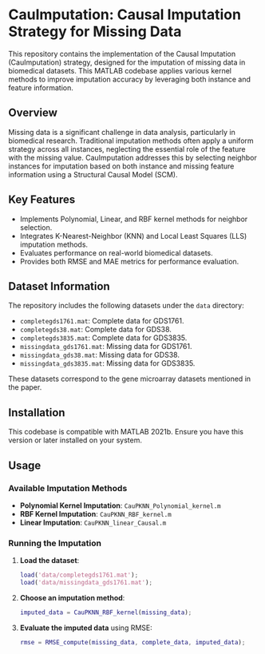 # CauImputation: Causal Imputation Strategy for Missing Data

This repository contains the implementation of the Causal Imputation (CauImputation) strategy, designed for the imputation of missing data in biomedical datasets. This MATLAB codebase applies various kernel methods to improve imputation accuracy by leveraging both instance and feature information.

## Overview

Missing data is a significant challenge in data analysis, particularly in biomedical research. Traditional imputation methods often apply a uniform strategy across all instances, neglecting the essential role of the feature with the missing value. CauImputation addresses this by selecting neighbor instances for imputation based on both instance and missing feature information using a Structural Causal Model (SCM).

## Key Features

- Implements Polynomial, Linear, and RBF kernel methods for neighbor selection.
- Integrates K-Nearest-Neighbor (KNN) and Local Least Squares (LLS) imputation methods.
- Evaluates performance on real-world biomedical datasets.
- Provides both RMSE and MAE metrics for performance evaluation.

## Dataset Information

The repository includes the following datasets under the `data` directory:

- `completegds1761.mat`: Complete data for GDS1761.
- `completegds38.mat`: Complete data for GDS38.
- `completegds3835.mat`: Complete data for GDS3835.
- `missingdata_gds1761.mat`: Missing data for GDS1761.
- `missingdata_gds38.mat`: Missing data for GDS38.
- `missingdata_gds3835.mat`: Missing data for GDS3835.

These datasets correspond to the gene microarray datasets mentioned in the paper.

## Installation

This codebase is compatible with MATLAB 2021b. Ensure you have this version or later installed on your system.

## Usage

### Available Imputation Methods

- **Polynomial Kernel Imputation**: `CauPKNN_Polynomial_kernel.m`
- **RBF Kernel Imputation**: `CauPKNN_RBF_kernel.m`
- **Linear Imputation**: `CauPKNN_linear_Causal.m`

### Running the Imputation

1. **Load the dataset**:
    ```matlab
    load('data/completegds1761.mat');
    load('data/missingdata_gds1761.mat');
    ```
2. **Choose an imputation method**:
    ```matlab
    imputed_data = CauPKNN_RBF_kernel(missing_data);
    ```
3. **Evaluate the imputed data** using RMSE:
    ```matlab
    rmse = RMSE_compute(missing_data, complete_data, imputed_data);
    ```
